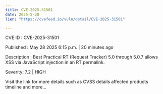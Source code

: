 ```yaml
---
title: CVE-2025-31501
date: 2025-5-28
lien: "https://cvefeed.io/vuln/detail/CVE-2025-31501"

---
```


CVE ID : CVE-2025-31501

Published :  May 28
2025
6:15 p.m. | 20 minutes ago

Description : Best Practical RT (Request Tracker) 5.0 through 5.0.7 allows XSS via JavaScript injection in an RT permalink.

Severity: 7.2 | HIGH

Visit the link for more details
such as CVSS details
affected products
timeline
and more...
